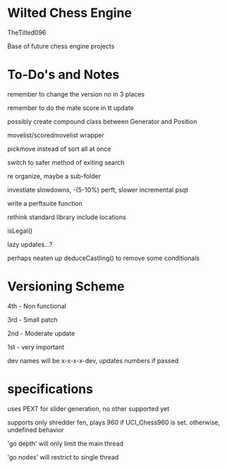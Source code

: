 # Wilted Chess Engine

TheTilted096

Base of future chess engine projects

# To-Do's and Notes

remember to change the version no in 3 places

remember to do the mate score in tt update

possibly create compound class between Generator and Position

movelist/scoredmovelist wrapper

pickmove instead of sort all at once

switch to safer method of exiting search

re organize, maybe a sub-folder

investiate slowdowns, -(5-10%) perft, slower incremental psqt

write a perftsuite function

rethink standard library include locations

isLegal()

lazy updates...?

perhaps neaten up deduceCastling() to remove some conditionals

# Versioning Scheme

4th - Non functional

3rd - Small patch

2nd - Moderate update

1st - very important

dev names will be x-x-x-x-dev, updates numbers if passed

# specifications

uses PEXT for slider generation, no other supported yet

supports only shredder fen, plays 960 if UCI_Chess960 is set. otherwise, undefined behavior

'go depth' will only limit the main thread

'go nodes' will restrict to single thread


